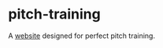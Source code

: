 # pitch-training
A [website](https://rayo3.github.io/pitch-training) designed for perfect pitch training.
